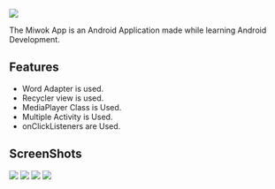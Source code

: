 ![](https://res.cloudinary.com/dnv3ztqf1/image/upload/v1606709150/Miwok%20App%20Readme/Aakash_yadav_mrwwgc.jpg)

The Miwok App is an Android Application made while learning Android Development.

## Features

* Word Adapter is used.
* Recycler view is used.
* MediaPlayer Class is Used.
* Multiple Activity is Used.
* onClickListeners are Used.

## ScreenShots

![](https://res.cloudinary.com/dnv3ztqf1/image/upload/v1606710393/Miwok%20App%20Readme/Untitled_cvsrmi.png)
![](https://res.cloudinary.com/dnv3ztqf1/image/upload/v1606710528/Miwok%20App%20Readme/Untitled_zqmiga.png)
![](https://res.cloudinary.com/dnv3ztqf1/image/upload/v1606710623/Miwok%20App%20Readme/Untitled_ou3vaq.png)
![](https://res.cloudinary.com/dnv3ztqf1/image/upload/v1606710700/Miwok%20App%20Readme/Untitled_z6c7t8.png)
